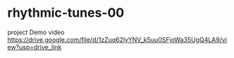 # rhythmic-tunes-00
project Demo video https://drive.google.com/file/d/1zZuq62lyYNV_k5uu0SFjoWa35UgQ4LA9/view?usp=drive_link
